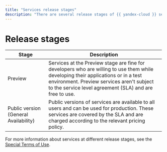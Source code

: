 ```yaml
---
title: "Services release stages"
description: "There are several release stages of {{ yandex-cloud }} services. Preview - the services are suitable for developers who are ready to use them in the development of their applications or in a test environment. Usage is not charged, SLA does not apply. General Availability - available to all users and can be fully used for solving problems. Usage is charged, SLA is valid."
---
```


# Release stages

| Stage | Description |
----- | -----
| Preview | Services at the Preview stage are fine for developers who are willing to use them while developing their applications or in a test environment. Preview services aren't subject to the service level agreement (SLA) and are free to use. |
| Public version (General Availability) | Public versions of services are available to all users and can be used for production. These services are covered by the SLA and are charged according to the relevant pricing policy. |


For more information about services at different release stages, see the [Special Terms of Use](https://yandex.ru/legal/cloud_specialterms/#index__section_fk5_d4c_cgb).